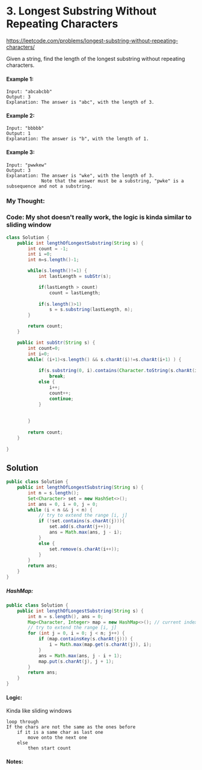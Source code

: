 # 3. Longest Substring Without Repeating Characters

https://leetcode.com/problems/longest-substring-without-repeating-characters/

Given a string, find the length of the longest substring without repeating characters.

#### Example 1:
```
Input: "abcabcbb"
Output: 3 
Explanation: The answer is "abc", with the length of 3. 
```

#### Example 2:
```
Input: "bbbbb"
Output: 1
Explanation: The answer is "b", with the length of 1.
```

#### Example 3:
```
Input: "pwwkew"
Output: 3
Explanation: The answer is "wke", with the length of 3. 
             Note that the answer must be a substring, "pwke" is a subsequence and not a substring.
```


### My Thought: 


### Code: My shot doesn't really work, the logic is kinda similar to sliding window 
```java
class Solution {
    public int lengthOfLongestSubstring(String s) {
        int count = -1; 
        int i =0; 
        int n=s.length()-1; 

        while(s.length()!=1) {
            int lastLength = subStr(s); 

            if(lastLength > count)
                count = lastLength; 
            
            if(s.length()>1)
                s = s.substring(lastLength, n); 
        }

        return count; 
    }

    public int subStr(String s) {
        int count=0; 
        int i=0; 
        while( (i+1)<s.length() && s.charAt(i)!=s.charAt(i+1) ) {
            
            if(s.substring(0, i).contains(Character.toString(s.charAt(i))) )
                break; 
            else {
                i++; 
                count++; 
                continue; 
            }
            
            
        }
        
        return count; 
    }
    
}

```    


## Solution
```java
public class Solution {
    public int lengthOfLongestSubstring(String s) {
        int n = s.length();
        Set<Character> set = new HashSet<>();
        int ans = 0, i = 0, j = 0;
        while (i < n && j < n) {
            // try to extend the range [i, j]
            if (!set.contains(s.charAt(j))){
                set.add(s.charAt(j++));
                ans = Math.max(ans, j - i);
            }
            else {
                set.remove(s.charAt(i++));
            }
        }
        return ans;
    }
}
```

##### HashMap: 

```java
public class Solution {
    public int lengthOfLongestSubstring(String s) {
        int n = s.length(), ans = 0;
        Map<Character, Integer> map = new HashMap<>(); // current index of character
        // try to extend the range [i, j]
        for (int j = 0, i = 0; j < n; j++) {
            if (map.containsKey(s.charAt(j))) {
                i = Math.max(map.get(s.charAt(j)), i);
            }
            ans = Math.max(ans, j - i + 1);
            map.put(s.charAt(j), j + 1);
        }
        return ans;
    }
}
```

#### Logic: 
Kinda like sliding windows
```
loop through
If the chars are not the same as the ones before
    if it is a same char as last one
        move onto the next one 
    else 
        then start count

```

#### Notes: 